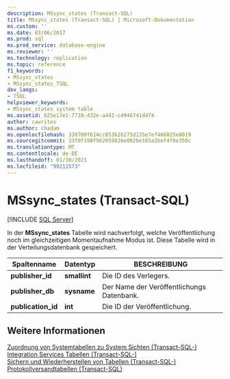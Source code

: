 ```yaml
---
description: MSsync_states (Transact-SQL)
title: MSsync_states (Transact-SQL) | Microsoft-Dokumentation
ms.custom: ''
ms.date: 03/06/2017
ms.prod: sql
ms.prod_service: database-engine
ms.reviewer: ''
ms.technology: replication
ms.topic: reference
f1_keywords:
- MSsync_states
- MSsync_states_TSQL
dev_langs:
- TSQL
helpviewer_keywords:
- MSsync_states system table
ms.assetid: b25e17e1-7718-432e-a442-c4946741d474
author: cawrites
ms.author: chadam
ms.openlocfilehash: 338700f614cc853b2b275d135e7ef466825e8019
ms.sourcegitcommit: 33f0f190f962059826e002be165a2bef4f9e350c
ms.translationtype: MT
ms.contentlocale: de-DE
ms.lasthandoff: 01/30/2021
ms.locfileid: "99211573"
---
```

# <a name="mssync_states-transact-sql"></a>MSsync_states (Transact-SQL)
[!INCLUDE [SQL Server](../../includes/applies-to-version/sqlserver.md)]

  In der **MSsync_states** Tabelle wird nachverfolgt, welche Veröffentlichung noch im gleichzeitigen Momentaufnahme Modus ist. Diese Tabelle wird in der Verteilungsdatenbank gespeichert.  
  
|Spaltenname|Datentyp|BESCHREIBUNG|  
|-----------------|---------------|-----------------|  
|**publisher_id**|**smallint**|Die ID des Verlegers.|  
|**publisher_db**|**sysname**|Der Name der Veröffentlichungs Datenbank.|  
|**publication_id**|**int**|Die ID der Veröffentlichung.|  
  
## <a name="see-also"></a>Weitere Informationen  
 [Zuordnung von Systemtabellen zu System Sichten &#40;Transact-SQL-&#41;](../../relational-databases/system-tables/mapping-system-tables-to-system-views-transact-sql.md)   
 [Integration Services Tabellen &#40;Transact-SQL-&#41;](../../relational-databases/system-tables/integration-services-tables-transact-sql.md)   
 [Sichern und Wiederherstellen von Tabellen &#40;Transact-SQL-&#41;](../../relational-databases/system-tables/backup-and-restore-tables-transact-sql.md)   
 [Protokollversandtabellen &#40;Transact-SQL&#41;](../../relational-databases/system-tables/log-shipping-tables-transact-sql.md)  
  
  

